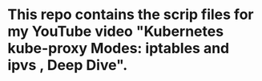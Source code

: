 # This repo contains the scrip files for my YouTube video "Kubernetes kube-proxy Modes: iptables and ipvs , Deep Dive". 
